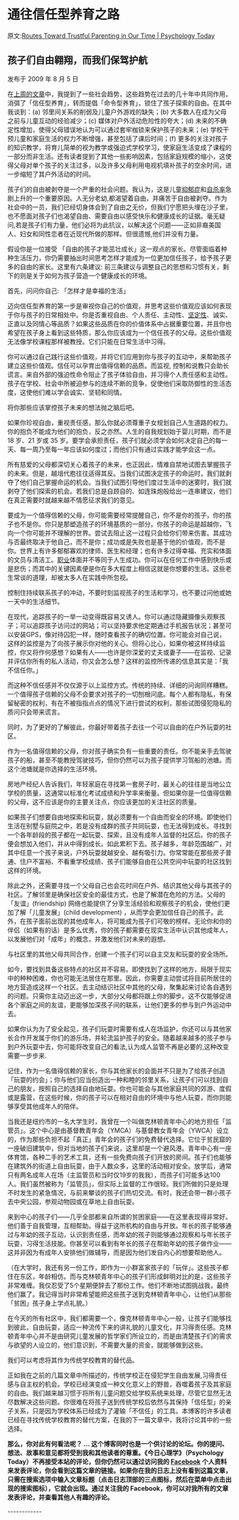 # 通往信任型养育之路

原文:[Routes Toward Trustful Parenting in Our Time | Psychology Today](https://www.psychologytoday.com/us/blog/freedom-learn/200908/routes-toward-trustful-parenting-in-our-time)

## 孩子们自由翱翔，而我们保驾护航

发布于 2009 年 8 月 5 日

在[上周的文章](https://www.psychologytoday.com/us/blog/freedom-learn/200907/why-have-trustful-parenting-children-s-freedom-declined)中，我提到了一些社会趋势，这些趋势在过去的几十年中共同作用，消弭了「信任型养育」，转而提倡「命令型养育」，锁住了孩子探索的自由。在其中我谈到：(a) 邻里间关系的削弱及儿童户外游戏的缺失；(b) 大多数人在成为父母之前与儿童互动的经验减少；(c) 媒体对户外活动危险性的夸大；(d) 未来的不确定性增加，使得父母错误地认为可以通过套牢枷锁来保护孩子的未来；(e) 学校干预儿童和家庭生活的权力不断增强，甚至包括了课后时间；(f) 更多的关注对孩子的知识教学，将育儿简单的视为教学或强迫式学校学习，使家庭生活变成了课程的一部分而非生活。还有读者提到了其他一些影响因素，包括家庭规模的缩小，这使得父母对单个孩子的关注过多，以及许多父母利用电视机填补孩子的空余时间，进一步缩短了其户外活动的时间。

孩子们的自由被剥夺是一个严重的社会问题。我认为，这是儿童[抑郁症](https://www.psychologytoday.com/us/basics/depression)和[自杀率](https://www.psychologytoday.com/us/basics/suicide)急剧上升的一个重要原因。人无分老幼,都渴望着自由，并痛苦于自由被剥夺。作为社会中的一员，我们已经切身体会到了自由之无价，但我们宁愿把头埋在沙子里，也不愿面对孩子们也渴望自由、需要自由以感受快乐和健康成长的证据。毫无疑问,若是孩子们有力量，他们必将为此抗议，以解决这个问题——正如非裔美国人、妇女和同性恋者在近现代所做的那样。但很遗憾,他们并没有力量。

假设你是一位接受 「自由的孩子才能茁壮成长」这一观点的家长。尽管面临着种种生活压力，你仍需要抽出时间思考怎样才能成为一位更加信任孩子，给予孩子更多的自由的家长。这里有六条建议: 前三条建议与调整自己的思想和习惯有关，剩下的则是关于如何为孩子营造一个健康成长的环境。

首先，问问你自己: 「怎样才是幸福的生活」

迈向信任型养育的第一步是审视你自己的价值观，并思考这些价值观应该如何表现于你与孩子的日常相处中。你是否重视自由、个人责任、主动性、[坚定性](https://www.psychologytoday.com/us/basics/assertiveness)、诚实、正直以及同情心等品质？如果这些品质在你的价值体系中占据重要位置，并且你也希望在孩子身上看到这些特质，那么你应该成为一个信任孩子的父母。这些价值观无法像学校课程那样被教授。它们只能在日常生活中习得。

你可以通过自己践行这些价值观，并将它们应用到你与孩子的互动中，来帮助孩子建立这些价值观。信任可以孕育出值得信赖的品质。而监视, 控制和说教只会助长谎言。来自外部的强迫性命令阻止了孩子体验自由，并习得个人责任感和主动性。孩子在学校、社会中所被迫参与的连续不断的竞争，促使他们采取防御性的生活态度，这使他们难以学会诚实、坚韧和同情。

将你那些应该掌控孩子未来的想法抛之脑后吧。

如果你珍视自由，重视责任感，那么你就必须尊重子女规划自己人生道路的权力。你的抱负不能成为他们的抱负，反之亦然。人生的自我规划始于婴儿时期，而不是 18 岁、21 岁或 35 岁。要学会承担责任，孩子们就必须学会如何决定自己的每一天、每一周乃至每一年应该如何度过；而他们只有通过实践才能学会这一点。

所有慈爱的父母都深切关心着孩子的未来，也正因此，情难自禁地试图去掌握孩子的未来。但是，越俎代庖往往适得其反。当我们试图决定孩子的命运时，我们就剥夺了他们自己掌握命运的机会。当我们试图引导他们度过生活中的迷雾时，我们就剥夺了他们探索的机会。若我们总是自顾自的、如连珠炮般给出一连串建议，他们在真正需要时就越来越不情愿征求我们的意见。

要成为一个值得信赖的父母，你可能需要经常提醒自己，你不是你的孩子，你的孩子也不是你。你只是那塑造孩子的环境基质的一部分。你孩子的命运是超越你，飞向一个你可能并不理解的世界。尝试去阻止这一过程只会给你们带来伤害。其成功与否最终取决于他自己，而不是你；成功或是失败也是基于他的价值观，而不是你。世界上有许多郁郁寡欢的律师、医生和经理；也有许多过得幸福、充实和体面的文员与清洁工。[职业](https://www.psychologytoday.com/us/basics/career)体面并不等同于人生成功。你可以在任何工作中感到快乐或是悲伤；而其中的关键因素便是你在多大程度上相信这就是你想要的生活。这些老生常谈的道理，却被太多人在实践中所忽视。

控制住持续联系孩子的冲动，不要时刻监视孩子的生活和学习，也不要过问他或她一天中的生活细节。

在现代，追踪孩子的一举一动变得既容易又诱人。你可以通过隐藏摄像头观察孩子；可以追踪孩子访问过的网站；可以坚持要求他定期通过手机报告状况；甚至可以安装GPS，像对待囚犯一样，随时查看孩子的确切位置。你可能会对自己说，这样的监控是为了向孩子展示你对他的关心。但将心比心，如果你被这样持续监控，你又将作何感想？如果有人——也许是你深爱的丈夫或妻子——在监视、记录并评估你所有的私人活动，你又会怎么想？这样的监控所传递的信息其实是：「我不信任你。」

而这种不信任感并不仅仅源于以上监控方式。传统的持续、详细的问询同样糟糕。一个值得孩子信赖的父母不会要求对孩子的一切刨根问底。每个人都有隐私，有保留秘密的权利，有在不被指指点点的情况下进行尝试的权利，那些试图侵犯隐私的质问只会带来谎言。

同时，为了更好的了解彼此，你最好带着孩子去往一个可以自由的在户外玩耍的社区。

作为一名值得信赖的父母，你对孩子确实负有一些重要的责任。你不能亲手去驾驶孩子的船，甚至不能教授驾驶技巧，但你仍然可以为孩子提供学习驾船的池塘。而这个池塘就是你选择的生活环境。

房地产经纪人告诉我们，年轻家庭在寻找第一套房子时，最关心的往往是当地公立学校的质量，这通常以标准化考试成绩和升学率来衡量。但如果你是一位值得信赖的父母，这不应该是你的主要关注点，你应该更加的关注社区的质量。

如果孩子们想要自由地探索和玩耍，就必须要有一个自由而安全的环境。即使他们生活在别墅与庭院之中，若是没有成群的孩子共同玩耍，也无法得到成长。寻找到一个各年龄段的孩子都在一起玩耍、探索，且没有成年人监督的社区后。你的孩子便会想加入他们，并从中得到成长。如此累积下去。孩子越多，年龄范围越广，对其中任意一个孩子来说，户外玩耍就越安全、越有吸引力。你常常能在那些房子普通、住户不富裕、不看重学校成绩、孩子们能够自由在公共空间中玩耍的社区找到这样的环境。

除此之外，还需要寻找一个父母自己也会花时间在户外、结识其他父母与其孩子的社区。了解邻里是确保社区安全的最佳方式，也是了解潜在危险的方法。父母的「友谊」(friendship) 网络也能提供了分享生活经验和观察孩子的机会，使他们更加了解「儿童发展」(child development) ，从而学会更加信任自己的孩子。此外，在孩子面前出现的其他成年人，将可能成为孩子们可敬的榜样。无论你和你的伴侣（如果有的话）是多么优秀，你的孩子都需要在现实生活中认识其他成年人，以发展他们对「成年」的概念，并激发他们对未来的遐想。

与社区里的其他父母共同合作，创建一个孩子们可以自主交友和玩耍的安全场所。

如今，要找到具备这些特点的社区并不容易。即使找到了这样的地方，局限于现实中的种种困难，你也可能无法居住在那里。因此，你需要主动尝试将目前所居住的地方营造成这样一个社区。去主动结识社区中其他的父母，聚集起来讨论各自遇到的问题。只需你主动迈出这一步，大部分父母都将跟上你的脚步。这不仅能够促进各个家庭之间的友谊，更能够加深孩子间的联系，让他们更多的参与到户外运动中去。

如果你认为为了安全起见，孩子们玩耍时需要有成人在场监护，你还可以与其他家长合作开发属于你们的游乐场，并轮流监护孩子的安全。随着越来越多的孩子参与到户外玩耍中去，你可能将改变自己的看法,认为成人监管不再是必要的,这种改变需要一步步来.

记住，作为一名值得信赖的家长，你与其他家长的会面并不只是为了给孩子创造 「玩耍的约会」；你与他们应当创造出一种和睦的邻里关系，让孩子们可以找到自己的朋友，按照自己的选择自由地玩耍。你也可能会与其他家庭共同的郊游、度假或是露营，在这些时候，你的孩子可以在相对自由的环境中与他人玩耍，而你则能够享受其他成年人的陪伴。

当我还是纽约市的一名大学生时，我曾在一个叫做克林顿青年中心的地方担任「监管员」。这个中心是由基督教青年会（YMCA）与基督教女青年会（YWCA）设立的，作为那些负担不起「真正」青年会的孩子们的免费替代选择。它位于贫民窟的一座破旧建筑中，但对当地的孩子们来说，这里却是一个避风港。青年中心有一座体育馆，各种二手的艺术工具，还有一些免费向孩子们开放的房间。孩子们也能够在建筑外的街道上自由玩耍，由于人数众多，这里的活动相对安全。放学后，通常只有两名成年人在场（主监管员和当时仅19岁的我我），而孩子们可能多达100人。我们虽然被称为「监管员」，但实际上监督的工作很轻。我们所做的只是处理不时发生的紧急情况，与前来攀谈的孩子们热切交流。有时，我还会带一群小孩子去中央公园，参观动物园或在草地上自由玩耍。

来到中心的孩子们——几乎全部都来自所谓的贫困家庭——在这里表现得非常好。他们善于自我管理，互相帮助。得益于这所机构的自由与开放。年长的孩子能够通过与年幼的孩子互动，认识到责任感，而年幼的孩子则能够通过观察和与年长孩子玩耍，习得生活技能。你甚至可以看到有年长的孩子在帮助年幼的孩子做作业——这并非因为有成年人安排他们做辅导，而是因为他们发自内心的想要帮助他人。

（在大学时，我还有另一份工作，即作为一小群富家孩子的「玩伴」。这些孩子都住在东区，年龄相仿。而与克林顿青年中心的孩子们形成鲜明对比的是，这些孩子非常难缠。我仅忍受了5个星期便辞去了那份工作。他们不断地试图挑战我，最终他们赢了。我记得当时非常希望能把这些孩子送到克林顿青年中心，让他们从那些「贫困」孩子身上学点礼貌。）

在今天的所有社区中，我们都需要一个，像克林顿青年中心一般，让孩子们能够找到彼此，自由玩耍，适应一种流传下来的讲礼貌的儿童文化，并习得责任感。克林顿青年中心并不是由研究儿童发展的哲学家们所设立的，而是由清楚孩子们的需求与欲望的人设立的，他们意识到，不需要大量的资金，就能够做到这些。

我们可以考虑将其作为传统学校教育的替代品。

正如我在之前的几篇文章中所描述的，传统学校正在侵犯学生自由发展,习得责任感与自主权的机会。学校已经演变成一种文化意义上的野兽，吞噬着孩子及其家庭的自由。我们越来越习惯于将所有儿童问题交给学校系统来处理，尽管它显然无法尽数解决这些问题。你很难在将孩子送到传统学校后依然与其保持「信任型」的亲子关系，只是因为学校体系已经成为了灌输「不信任」的工具。本博客的许多读者已经在寻找传统学校教育的替代方案，在我的下一篇文章中，我将讨论其中的一些选择。

**那么，你对此有何看法呢？ … 这个博客同时也是一个供讨论的论坛。你的提问、想法、故事和意见都将受到我和其他读者的尊重。《今日心理学》（Psychology Today）不再接受本站的评论，但你仍然可以通过访问我的 [Facebook](https://www.facebook.com/peter.gray.3572) 个人资料来发表评论，你会看到这篇文章的链接。如果你在我的日志上没有看到这篇文章，只需在搜索选项中输入文章标题（点击日志顶部的三点图标，然后在菜单中点击出现的搜索图标），它就会出现。通过关注我的 Facebook，你可以对我所有的文章发表评论，并查看其他人有趣的评论。**

\------------